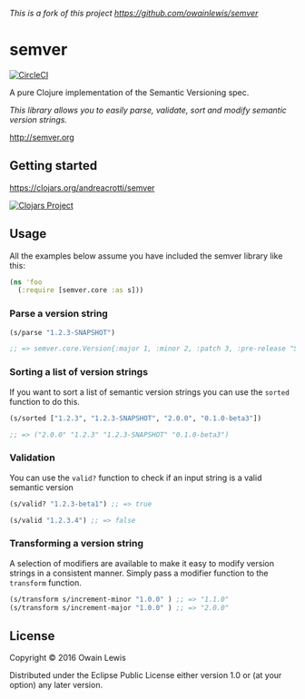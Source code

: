 *This is a fork of this project https://github.com/owainlewis/semver*

# semver

[![CircleCI](https://circleci.com/gh/andreacrotti/semver.svg?style=svg)](https://circleci.com/gh/andreacrotti/semver)

A pure Clojure implementation of the Semantic Versioning spec.

*This library allows you to easily parse, validate, sort and modify semantic version strings.*

http://semver.org

## Getting started

https://clojars.org/andreacrotti/semver

[![Clojars Project](https://img.shields.io/clojars/v/andreacrotti/semver.svg)](https://clojars.org/andreacrotti/semver)

## Usage

All the examples below assume you have included the semver library like this:

```clojure
(ns 'foo
  (:require [semver.core :as s]))
```

### Parse a version string

```clojure
(s/parse "1.2.3-SNAPSHOT")

;; => semver.core.Version{:major 1, :minor 2, :patch 3, :pre-release "SNAPSHOT", :metadata nil}
```

### Sorting a list of version strings

If you want to sort a list of semantic version strings you can use the `sorted` function to do this.

```clojure
(s/sorted ["1.2.3", "1.2.3-SNAPSHOT", "2.0.0", "0.1.0-beta3"])

;; => ("2.0.0" "1.2.3" "1.2.3-SNAPSHOT" "0.1.0-beta3")
```

### Validation

You can use the `valid?` function to check if an input string is a valid semantic version

```clojure
(s/valid? "1.2.3-beta1") ;; => true

(s/valid "1.2.3.4") ;; => false
```

### Transforming a version string

A selection of modifiers are available to make it easy to modify version strings in a consistent manner. Simply pass a modifier function to the `transform` function.

```clojure
(s/transform s/increment-minor "1.0.0" ) ;; => "1.1.0"
(s/transform s/increment-major "1.0.0" ) ;; => "2.0.0"
```

## License

Copyright © 2016 Owain Lewis

Distributed under the Eclipse Public License either version 1.0 or (at
your option) any later version.
